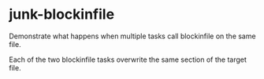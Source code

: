 junk-blockinfile
================

Demonstrate what happens when multiple tasks call blockinfile on the same file.

Each of the two blockinfile tasks overwrite the same section of the target file.
